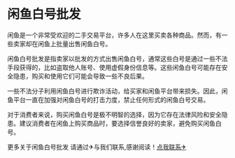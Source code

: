# 闲鱼白号批发

闲鱼是一个非常受欢迎的二手交易平台，许多人在这里买卖各种商品。然而，有一些卖家却在闲鱼上批量出售闲鱼白号。

闲鱼白号批发是指卖家以批发的方式出售闲鱼白号，通常这些白号是通过一些不法手段获得的，比如盗取他人账号、使用虚假身份信息等。这些闲鱼白号可能存在安全隐患，购买和使用它们可能会导致一些不良后果。

一些不法分子利用闲鱼白号进行欺诈活动，给买家和闲鱼平台带来损失。因此，闲鱼平台一直在加强对闲鱼白号的打击力度，禁止任何形式的闲鱼白号交易。

对于消费者来说，购买闲鱼白号是极不明智的选择，因为它存在法律风险和安全隐患。建议消费者在闲鱼上购买商品时，要选择信誉良好的卖家，避免购买闲鱼白号。

更多关于闲鱼白号批发 请通过✈与我们联系,感谢阅读！[点我联系✈](https://www.k02.cc)